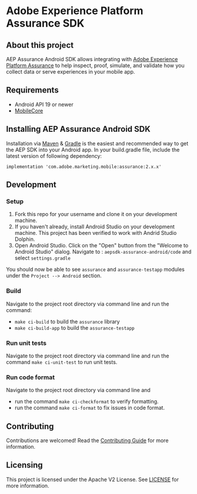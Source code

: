 
# Adobe Experience Platform Assurance SDK

## About this project

AEP Assurance Android SDK allows integrating with [Adobe Experience Platform Assurance](https://developer.adobe.com/client-sdks/documentation/platform-assurance/) to help 
inspect, proof, simulate, and validate how you collect data or serve experiences in your mobile app. 

## Requirements
- Android API 19 or newer
- [MobileCore](https://github.com/adobe/aepsdk-core-android)

## Installing AEP Assurance Android SDK

Installation via [Maven](https://maven.apache.org/) & [Gradle](https://gradle.org/) is the easiest and recommended way to get the AEP SDK into your Android app. In your build.gradle file, include the latest version of following dependency:

```
implementation 'com.adobe.marketing.mobile:assurance:2.x.x'
```

## Development

### Setup
1. Fork this repo for your username and clone it on your development machine.
2. If you haven't already, install Android Studio on your development machine. This project has been verified to work with Andrid Studio Dolphin.
3. Open Android Studio. Click on the "Open" button from the "Welcome to Android Studio" dialog. Navigate to : `aepsdk-assurance-android/code` and select `settings.gradle`

You should now be able to see `assurance` and `assurance-testapp` modules under the `Project --> Android` section.

### Build
Navigate to the project root directory via command line and run the command:
-  `make ci-build` to build the `assurance` library 
-  `make ci-build-app` to build the `assurance-testapp`

### Run unit tests
Navigate to the project root directory via command line and run the command `make ci-unit-test` to run unit tests.

### Run code format
Navigate to the project root directory via command line and
-  run the command `make ci-checkformat` to verify formatting.
- run the command `make ci-format` to fix issues in code format.

## Contributing

Contributions are welcomed! Read the [Contributing Guide](./.github/CONTRIBUTING.md) for more information.

## Licensing

This project is licensed under the Apache V2 License. See [LICENSE](LICENSE) for more information.